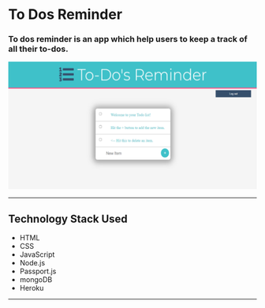# To Dos Reminder

### To dos reminder is an app which help users to keep a track of all their to-dos.


![Alt text](images/sample.png?raw=true "Optional Title")

<hr>

## Technology Stack Used

* HTML
* CSS
* JavaScript
* Node.js
* Passport.js
* mongoDB
* Heroku

<hr>


